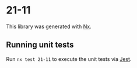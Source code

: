 # 21-11

This library was generated with [Nx](https://nx.dev).

## Running unit tests

Run `nx test 21-11` to execute the unit tests via [Jest](https://jestjs.io).
